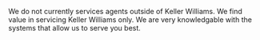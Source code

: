 We do not currently services agents outside of Keller Williams. We find value in servicing Keller Williams only. We are very knowledgable with the systems that allow us to serve you best.